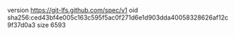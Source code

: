 version https://git-lfs.github.com/spec/v1
oid sha256:ced43bf4e005c163c595f5ac0f271d6e1d903dda40058328626af12c9f37d0a3
size 6593
